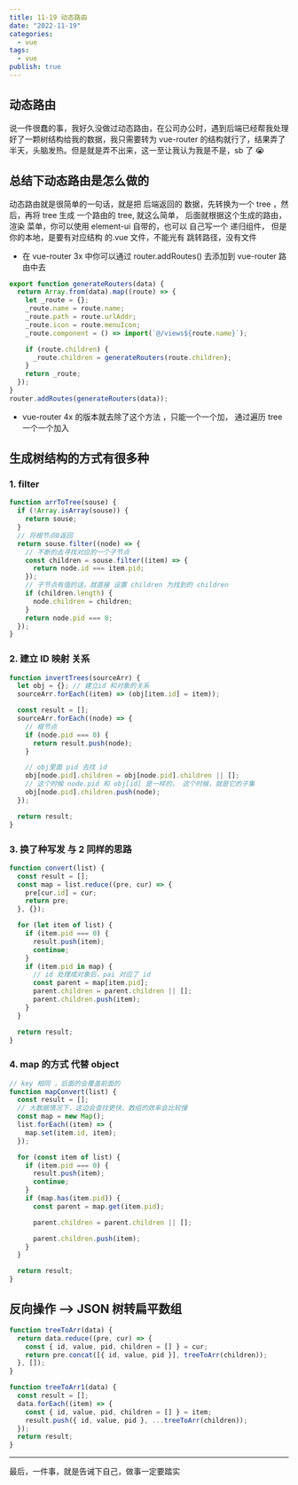 ```yaml
---
title: 11-19 动态路由
date: "2022-11-19"
categories:
  - vue
tags:
  - vue
publish: true
---
```


## 动态路由

说一件很蠢的事，我好久没做过动态路由，在公司办公时，遇到后端已经帮我处理好了一颗树结构给我的数据，我只需要转为 vue-router 的结构就行了，结果弄了半天，头脑发热。但是就是弄不出来，这一至让我认为我是不是，sb 了 😭

## 总结下动态路由是怎么做的

动态路由就是很简单的一句话，就是把 后端返回的 数据，先转换为一个 tree ，然后，再将 tree 生成 一个路由的 tree, 就这么简单，
后面就根据这个生成的路由，渲染 菜单，你可以使用 element-ui 自带的，也可以 自己写一个 递归组件， 但是你的本地，是要有对应结构 的.vue 文件，不能光有 跳转路径，没有文件

- 在 vue-router 3x 中你可以通过 router.addRoutes() 去添加到 vue-router 路由中去

```js
export function generateRouters(data) {
  return Array.from(data).map((route) => {
    let _route = {};
    _route.name = route.name;
    _route.path = route.urlAddr;
    _route.icon = route.menuIcon;
    _route.component = () => import(`@/views${route.name}`);

    if (route.children) {
      _route.children = generateRouters(route.children);
    }
    return _route;
  });
}
router.addRoutes(generateRouters(data));
```

- vue-router 4x 的版本就去除了这个方法 ，只能一个一个加， 通过遍历 tree 一个一个加入

## 生成树结构的方式有很多种

### 1. filter

```js
function arrToTree(souse) {
  if (!Array.isArray(souse)) {
    return souse;
  }
  // 将根节点0返回
  return souse.filter((node) => {
    // 不断的去寻找对应的一个子节点
    const children = souse.filter((item) => {
      return node.id === item.pid;
    });
    // 子节点有值的话，就直接 设置 children 为找到的 children
    if (children.length) {
      node.children = children;
    }
    return node.pid === 0;
  });
}
```

### 2. 建立 ID 映射 关系

```js
function invertTrees(sourceArr) {
  let obj = {}; // 建立id 和对象的关系
  sourceArr.forEach((item) => (obj[item.id] = item));

  const result = [];
  sourceArr.forEach((node) => {
    // 根节点
    if (node.pid === 0) {
      return result.push(node);
    }

    // obj里面 pid 去找 id
    obj[node.pid].children = obj[node.pid].children || [];
    // 这个时候 node.pid 和 obj[id] 是一样的， 这个时候，就是它的子集
    obj[node.pid].children.push(node);
  });

  return result;
}
```

### 3. 换了种写发 与 2 同样的思路

```js
function convert(list) {
  const result = [];
  const map = list.reduce((pre, cur) => {
    pre[cur.id] = cur;
    return pre;
  }, {});

  for (let item of list) {
    if (item.pid === 0) {
      result.push(item);
      continue;
    }
    if (item.pid in map) {
      // id 处理成对象后，pai 对应了 id
      const parent = map[item.pid];
      parent.children = parent.children || [];
      parent.children.push(item);
    }
  }

  return result;
}
```

### 4. map 的方式 代替 object

```js
// key 相同 ，后面的会覆盖前面的
function mapConvert(list) {
  const result = [];
  // 大数据情况下，这边会查找更快，数组的效率会比较慢
  const map = new Map();
  list.forEach((item) => {
    map.set(item.id, item);
  });

  for (const item of list) {
    if (item.pid === 0) {
      result.push(item);
      continue;
    }
    if (map.has(item.pid)) {
      const parent = map.get(item.pid);

      parent.children = parent.children || [];

      parent.children.push(item);
    }
  }

  return result;
}
```

## 反向操作 --> JSON 树转扁平数组

```js
function treeToArr(data) {
  return data.reduce((pre, cur) => {
    const { id, value, pid, children = [] } = cur;
    return pre.concat([{ id, value, pid }], treeToArr(children));
  }, []);
}
```

```js
function treeToArr1(data) {
  const result = [];
  data.forEach((item) => {
    const { id, value, pid, children = [] } = item;
    result.push({ id, value, pid }, ...treeToArr(children));
  });
  return result;
}
```

---

最后，一件事，就是告诫下自己，做事一定要踏实
